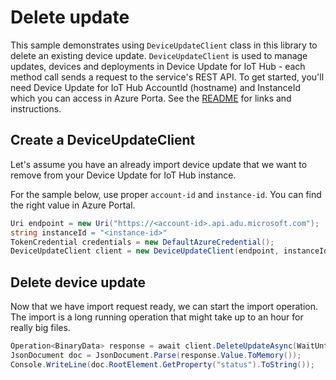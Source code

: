# Delete update

This sample demonstrates using `DeviceUpdateClient` class in this library to delete an existing device update. `DeviceUpdateClient` is used to manage updates, devices and deployments in Device Update for IoT Hub - each method call sends a request to the service's REST API.  To get started, you'll need Device Update for IoT Hub AccountId (hostname) and InstanceId which you can access in Azure Porta. See the [README](https://github.com/Azure/azure-sdk-for-net/tree/main/sdk/deviceupdate/Azure.IoT.DeviceUpdate/README.md) for links and instructions.

 ## Create a DeviceUpdateClient
 
Let's assume you have an already import device update that we want to remove from your Device Update for IoT Hub instance. 
 
For the sample below, use proper `account-id` and `instance-id`. You can find the right value in Azure Portal.

```C# Snippet:AzDeviceUpdateSample2_CreateDeviceUpdateClient
Uri endpoint = new Uri("https://<account-id>.api.adu.microsoft.com");
string instanceId = "<instance-id>"
TokenCredential credentials = new DefaultAzureCredential();
DeviceUpdateClient client = new DeviceUpdateClient(endpoint, instanceId, credentials);
```

## Delete device update

Now that we have import request ready, we can start the import operation. The import is a long running operation that might take up to an hour for really big files.

```C#
Operation<BinaryData> response = await client.DeleteUpdateAsync(WaitUntil.Completed, provider, name, version);
JsonDocument doc = JsonDocument.Parse(response.Value.ToMemory());
Console.WriteLine(doc.RootElement.GetProperty("status").ToString());
```
